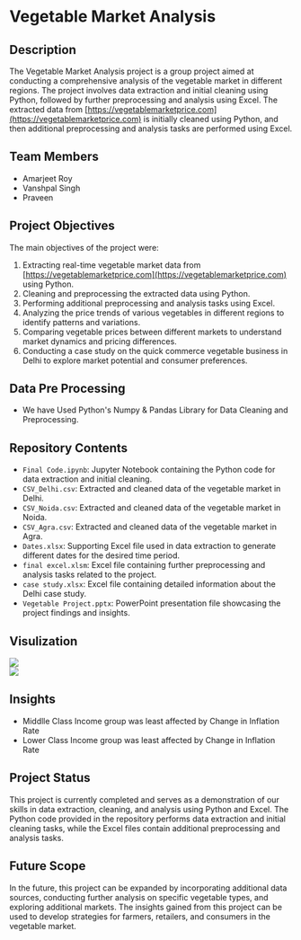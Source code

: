 # Vegetable Market Analysis

## Description

The Vegetable Market Analysis project is a group project aimed at conducting a comprehensive analysis of the vegetable market in different regions. The project involves data extraction and initial cleaning using Python, followed by further preprocessing and analysis using Excel. The extracted data from [https://vegetablemarketprice.com](https://vegetablemarketprice.com) is initially cleaned using Python, and then additional preprocessing and analysis tasks are performed using Excel.

## Team Members

- Amarjeet Roy
- Vanshpal Singh
- Praveen

## Project Objectives
The main objectives of the project were:

1. Extracting real-time vegetable market data from [https://vegetablemarketprice.com](https://vegetablemarketprice.com) using Python.
2. Cleaning and preprocessing the extracted data using Python.
3. Performing additional preprocessing and analysis tasks using Excel.
4. Analyzing the price trends of various vegetables in different regions to identify patterns and variations.
5. Comparing vegetable prices between different markets to understand market dynamics and pricing differences.
6. Conducting a case study on the quick commerce vegetable business in Delhi to explore market potential and consumer preferences.

## Data Pre Processing
- We have Used Python's Numpy & Pandas Library for Data Cleaning and Preprocessing.

## Repository Contents

- `Final Code.ipynb`: Jupyter Notebook containing the Python code for data extraction and initial cleaning.
- `CSV_Delhi.csv`: Extracted and cleaned data of the vegetable market in Delhi.
- `CSV_Noida.csv`: Extracted and cleaned data of the vegetable market in Noida.
- `CSV_Agra.csv`: Extracted and cleaned data of the vegetable market in Agra.
- `Dates.xlsx`: Supporting Excel file used in data extraction to generate different dates for the desired time period.
- `final excel.xlsm`: Excel file containing further preprocessing and analysis tasks related to the project.
- `case study.xlsx`: Excel file containing detailed information about the Delhi case study.
- `Vegetable Project.pptx`: PowerPoint presentation file showcasing the project findings and insights.


## Visulization
<img src="https://github.com/AmarjeetRoy/Vegetable_Market_Analysis/assets/137817362/10cae715-8210-40dd-b9b3-779323dd6801" >
<br>
<img src="https://github.com/AmarjeetRoy/Vegetable_Market_Analysis/assets/137817362/608b2493-f2ed-4785-a6be-9eb4ffe33ab7" >

<br>

## Insights 
- Middlle Class Income group was least affected by Change in Inflation Rate
- Lower Class Income group was least affected by Change in Inflation Rate



## Project Status

This project is currently completed and serves as a demonstration of our skills in data extraction, cleaning, and analysis using Python and Excel. The Python code provided in the repository performs data extraction and initial cleaning tasks, while the Excel files contain additional preprocessing and analysis tasks.

## Future Scope

In the future, this project can be expanded by incorporating additional data sources, conducting further analysis on specific vegetable types, and exploring additional markets. The insights gained from this project can be used to develop strategies for farmers, retailers, and consumers in the vegetable market.

